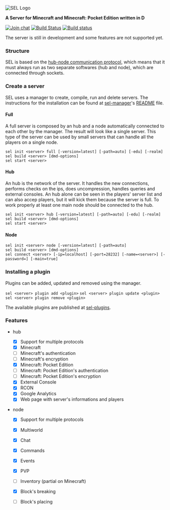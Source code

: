 ![SEL Logo](http://i.imgur.com/jPfQuZ0.png)

**A Server for Minecraft and Minecraft: Pocket Edition written in D**

[![Join chat](https://badges.gitter.im/Join%20Chat.svg)](https://gitter.im/sel-project/Lobby)
[![Build Status](https://travis-ci.org/sel-project/sel-server.svg?branch=master)](https://travis-ci.org/sel-project/sel-server)
[![Build status](https://ci.appveyor.com/api/projects/status/9siwvb0p8l9yhx77?svg=true)](https://ci.appveyor.com/project/Kripth/sel-server)

The server is still in development and some features are not supported yet.

### Structure

SEL is based on the [hub-node communication protocol](https://sel-utils.github.io/hncom/2.html), which means that it must always run as two separate softwares (hub and node), which are connected through sockets.

### Create a server

SEL uses a manager to create, compile, run and delete servers. The instructions for the installation can be found at [sel-manager](https://github.com/sel-project/sel-manager)'s [README](https://github.com/sel-project/sel-manager/blob/master/README.md) file.

#### Full

A full server is composed by an hub and a node automatically connected to each other by the manager. The result will look like a single server. This type of the server can be used by small servers that can handle all the players on a single node.

```
sel init <server> full [-version=latest] [-path=auto] [-edu] [-realm]
sel build <server> [dmd-options]
sel start <server>
```

#### Hub

An hub is the network of the server. It handles the new connections, performs checks on the ips, does uncompression, handles queries and external consoles. An hub alone can be seen in the players' server list and can also accep players, but it will kick them because the server is full. To work properly at least one main node should be connected to the hub.

```
sel init <server> hub [-version=latest] [-path=auto] [-edu] [-realm]
sel build <server> [dmd-options]
sel start <server>
```

#### Node

```
sel init <server> node [-version=latest] [-path=auto]
sel build <server> [dmd-options]
sel connect <server> [-ip=localhost] [-port=28232] [-name=<server>] [-password=] [-main=true]
```

### Installing a plugin

Plugins can be added, updated and removed using the manager.

`sel <server> plugin add <plugin>`
`sel <server> plugin update <plugin>`
`sel <server> plugin remove <plugin>`

The available plugins are published at [sel-plugins](https://github.com/sel-project/sel-plugins).

### Features

* hub

	- [x] Support for multiple protocols
	- [x] Minecraft
	- [ ] Minecraft's authentication
	- [ ] Minecraft's encryption
	- [x] Minecraft: Pocket Edition
	- [ ] Minecraft: Pocket Edition's authentication
	- [ ] Minecraft: Pocket Edition's encryption
	- [x] External Console
	- [x] RCON
	- [x] Google Analytics
	- [x] Web page with server's informations and players
	
* node

	- [x] Support for multiple protocols
	- [x] Multiworld
	- [x] Chat
	- [x] Commands
	- [x] Events
	- [x] PVP
	- [ ] Inventory (partial on Minecraft)
	- [x] Block's breaking
	- [ ] Block's placing
	
